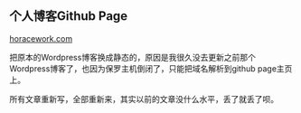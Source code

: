 ## 个人博客Github Page

[horacework.com](horacework.com)

把原本的Wordpress博客换成静态的，原因是我很久没去更新之前那个Wordpress博客了，也因为保罗主机倒闭了，只能把域名解析到github page主页上。

所有文章重新写，全部重新来，其实以前的文章没什么水平，丢了就丢了呗。


